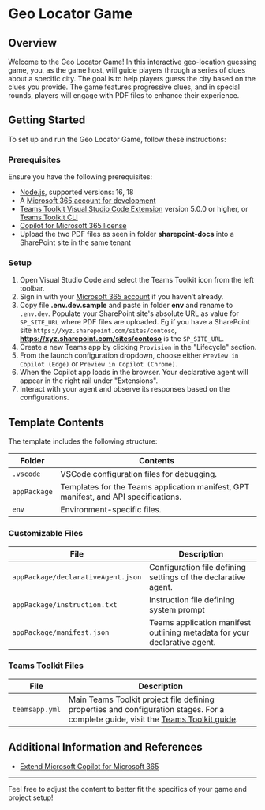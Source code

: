 # Geo Locator Game

## Overview

Welcome to the Geo Locator Game! In this interactive geo-location guessing game, you, as the game host, will guide players through a series of clues about a specific city. The goal is to help players guess the city based on the clues you provide. The game features progressive clues, and in special rounds, players will engage with PDF files to enhance their experience.

## Getting Started

To set up and run the Geo Locator Game, follow these instructions:

### Prerequisites

Ensure you have the following prerequisites:

- [Node.js](https://nodejs.org/), supported versions: 16, 18
- A [Microsoft 365 account for development](https://docs.microsoft.com/microsoftteams/platform/toolkit/accounts)
- [Teams Toolkit Visual Studio Code Extension](https://aka.ms/teams-toolkit) version 5.0.0 or higher, or [Teams Toolkit CLI](https://aka.ms/teamsfx-toolkit-cli)
- [Copilot for Microsoft 365 license](https://learn.microsoft.com/microsoft-365-copilot/extensibility/prerequisites#prerequisites)
- Upload the two PDF files as seen in folder **sharepoint-docs** into a SharePoint site in the same tenant

### Setup

1. Open Visual Studio Code and select the Teams Toolkit icon from the left toolbar.
2. Sign in with your [Microsoft 365 account](https://docs.microsoft.com/microsoftteams/platform/toolkit/accounts) if you haven’t already.
3. Copy file **.env.dev.sample** and paste in folder **env** and rename to `.env.dev`. Populate your SharePoint site's absolute URL as value for `SP_SITE_URL` where PDF files are uploaded. Eg if you have a SharePoint site `https://xyz.sharepoint.com/sites/contoso`, **https://xyz.sharepoint.com/sites/contoso** is the `SP_SITE_URL`.
4. Create a new Teams app by clicking `Provision` in the "Lifecycle" section.
5. From the launch configuration dropdown, choose either `Preview in Copilot (Edge)` or `Preview in Copilot (Chrome)`.
6. When the Copilot app loads in the browser. Your declarative agent will appear in the right rail under "Extensions".
7. Interact with your agent and observe its responses based on the configurations.

## Template Contents

The template includes the following structure:

| Folder       | Contents                                                                                 |
| ------------ | ---------------------------------------------------------------------------------------- |
| `.vscode`    | VSCode configuration files for debugging.                                               |
| `appPackage` | Templates for the Teams application manifest, GPT manifest, and API specifications.       |
| `env`        | Environment-specific files.                                                                |

### Customizable Files

| File                                 | Description                                                                                   |
| ------------------------------------ | --------------------------------------------------------------------------------------------- |
| `appPackage/declarativeAgent.json` | Configuration file defining settings of the declarative agent.            |
| `appPackage/instruction.txt` | Instruction file defining system prompt          |
| `appPackage/manifest.json`           | Teams application manifest outlining metadata for your declarative agent.                  |

### Teams Toolkit Files

| File           | Description                                                                                                                   |
| -------------- | ----------------------------------------------------------------------------------------------------------------------------- |
| `teamsapp.yml` | Main Teams Toolkit project file defining properties and configuration stages. For a complete guide, visit the [Teams Toolkit guide](https://github.com/OfficeDev/TeamsFx/wiki/Teams-Toolkit-Visual-Studio-Code-v5-Guide#overview). |

## Additional Information and References

- [Extend Microsoft Copilot for Microsoft 365](https://aka.ms/teamsfx-copilot-plugin)


---

Feel free to adjust the content to better fit the specifics of your game and project setup!


